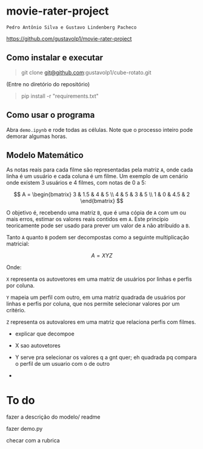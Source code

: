 # movie-rater-project

`Pedro Antônio Silva e Gustavo Lindenberg Pacheco`

https://github.com/gustavolp1/movie-rater-project

## Como instalar e executar

> git clone git@github.com:gustavolp1/cube-rotato.git

(Entre no diretório do repositório)

> pip install -r "requirements.txt"

## Como usar o programa

Abra `demo.ipynb` e rode todas as células. Note que o processo inteiro pode demorar algumas horas.

## Modelo Matemático

As notas reais para cada filme são representadas pela matriz `A`, onde cada linha é um usuário e cada coluna é um filme. Um exemplo de um cenário onde existem 3 usuários e 4 filmes, com notas de 0 a 5:

$$
A =
\begin{bmatrix}
3 & 1.5 & 4 & 5 \\
4 & 5 & 3 & 5 \\
1 & 0 & 4.5 & 2
\end{bmatrix}
$$

O objetivo é, recebendo uma matriz `B`, que é uma cópia de `A` com um ou mais erros, estimar os valores reais contidos em `A`. Este princípio teoricamente pode ser usado para prever um valor de `A` não atribuído a `B`.

Tanto `A` quanto `B` podem ser decompostas como a seguinte multiplicação matricial:

$$
A = XYZ
$$

Onde:

`X` representa os autovetores em uma matriz de usuários por linhas e perfis por coluna.

`Y` mapeia um perfil com outro, em uma matriz quadrada de usuários por linhas e perfis por coluna, que nos permite selecionar valores por um critério.

`Z` representa os autovalores em uma matriz que relaciona perfis com filmes.

- explicar que decompoe

- X sao autovetores

- Y serve pra selecionar os valores q a gnt quer; eh quadrada pq compara o perfil de um usuario com o de outro

- 

# To do

fazer a descrição do modelo/ readme

fazer demo.py

checar com a rubrica